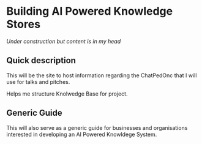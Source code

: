 # Building AI Powered Knowledge Stores 

*Under construction but content is in my head*

## Quick description

This will be the site to host information regarding the ChatPedOnc that I will use for talks and pitches.

Helps me structure Knolwedge Base for project.

## Generic Guide    

This will also serve as a generic guide for businesses and organisations interested in developing an AI Powered Knowldege System.

<br>